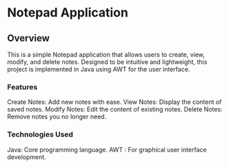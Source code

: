 # Notepad Application

## Overview
This is a simple Notepad application that allows users to create, view, modify, and delete notes. Designed to be intuitive and lightweight, this project is implemented in Java using AWT 
for the user interface.

### Features

Create Notes: Add new notes with ease.
View Notes: Display the content of saved notes.
Modify Notes: Edit the content of existing notes.
Delete Notes: Remove notes you no longer need.

### Technologies Used

Java: Core programming language.
AWT : For graphical user interface development.